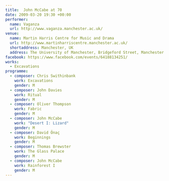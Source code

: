 ```yaml
---
title:  John McCabe at 70
date: 2009-03-20 19:30 +00:00
performer:
  name: Vaganza
  url: http://www.vaganza.manchester.ac.uk/
venue:
  name: Martin Harris Centre for Music and Drama
  url: http://www.martinharriscentre.manchester.ac.uk/
  shortaddress: Manchester, UK
  address: The University of Manchester, Bridgeford Street, Manchester M13 9PL, United Kingdom
facebook: https://www.facebook.com/events/64188134251/
works:
  - Excavations
programme:
  - composer: Chris Swithinbank
    work: Excavations
    gender: M
  - composer: John Davies
    work: Ritual
    gender: M
  - composer: Oliver Thompson
    work: Fabric
    gender: M
  - composer: John McCabe
    work: "Desert I: Lizard"
    gender: M
  - composer: David Önaç
    work: Beginnings
    gender: M
  - composer: Thomas Brewster
    work: The Glass Palace
    gender: M
  - composer: John McCabe
    work: Rainforest I
    gender: M
---
```


